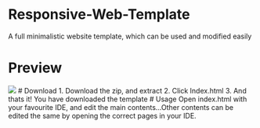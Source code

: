 # Responsive-Web-Template
A full minimalistic website template, which can be used and modified easily
# Preview
<img src="https://media.discordapp.net/attachments/944446533049413662/972398730609324062/unknown.png?width=1297&height=625">
# Download
1. Download the zip, and extract
2. Click Index.html
3. And thats it! You have downloaded the template
# Usage
Open index.html with your favourite IDE, and edit the main contents...Other contents can be edited the same by opening the correct pages in your IDE.

